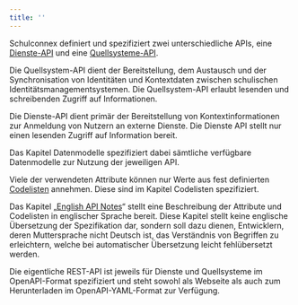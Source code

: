 ```yaml
---
title: ''
---
```


Schulconnex definiert und spezifiziert zwei unterschiedliche APIs, eine [Dienste-API](allgemeines-dienste) und
eine [Quellsysteme-API](allgemeines-qs).

Die Quellsystem-API dient der Bereitstellung, dem Austausch und der Synchronisation von Identitäten und
Kontextdaten zwischen schulischen Identitätsmanagementsystemen. Die Quellsystem-API erlaubt lesenden und
schreibenden Zugriff auf Informationen.

Die Dienste-API dient primär der Bereitstellung von Kontextinformationen zur Anmeldung von Nutzern an externe
Dienste. Die Dienste API stellt nur einen lesenden Zugriff auf Information bereit.

Das Kapitel Datenmodelle spezifiziert dabei sämtliche verfügbare Datenmodelle zur Nutzung der jeweiligen API.

Viele der verwendeten Attribute können nur Werte aus fest definierten [Codelisten](codelisten) annehmen. Diese
sind im Kapitel Codelisten spezifiziert.

Das Kapitel „[English API Notes](english-api-notes)“ stellt eine Beschreibung der Attribute und Codelisten in
englischer Sprache bereit. Diese Kapitel stellt keine englische Übersetzung der Spezifikation dar, sondern
soll dazu dienen, Entwicklern, deren Muttersprache nicht Deutsch ist, das Verständnis von Begriffen zu
erleichtern, welche bei automatischer Übersetzung leicht fehlübersetzt werden.

Die eigentliche REST-API ist jeweils für Dienste und Quellsysteme im OpenAPI-Format spezifiziert und steht
sowohl als Webseite als auch zum Herunterladen im OpenAPI-YAML-Format zur Verfügung.
